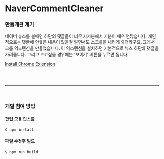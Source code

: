 # NaverCommentCleaner


### 만들게된 계기
네이버 뉴스를 볼때면 하단의 댓글들이 너무 지저분해서 기분이 매우 언짢습니다. 
개인적으로는 댓글에 안좋은 내용이 있을걸 알면서도 스크롤을 내리게 되더라구요. 
그래서 크롬 익스텐션을 만들었습니다. 
이 익스텐션을 설치하면 기본적으로 뉴스 하단의 댓글을 가려줍니다. 
그리고 보고싶을 경우에는 '보이기' 버튼을 누르면 됩니다.

[Install Chrome Extension](
https://chrome.google.com/webstore/detail/naver-comment-cleaner/dfbinefheanbhakekbeijfegpfapkemd?hl=ko)


<br>
<br>
<hr>
<br>

### 개발 참여 방법

#### 관련 모듈 인스톨
```js
$ npm install
```

#### 파일 수정후 빌드
```js
$ npm run build
```
